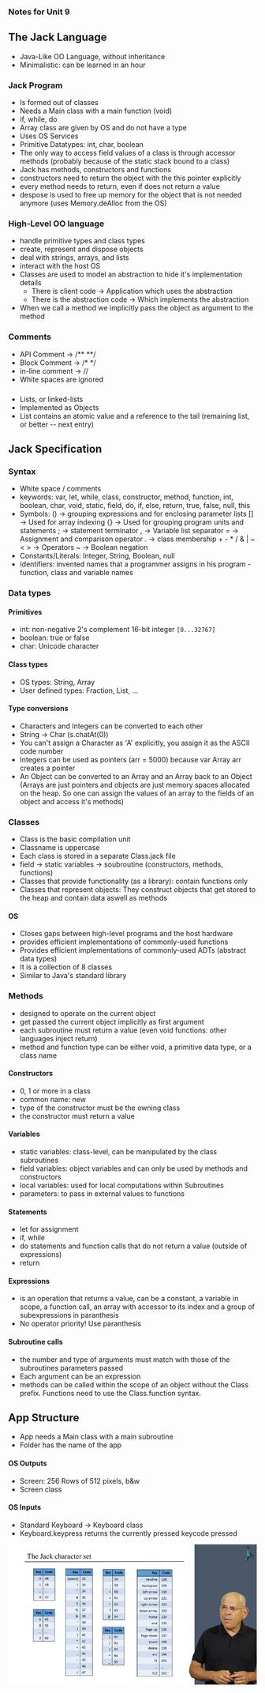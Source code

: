 ### Notes for Unit 9

## The Jack Language

- Java-Like OO Language, without inheritance
- Minimalistic: can be learned in an hour

### Jack Program

- Is formed out of classes
- Needs a Main class with a main function (void)
- if, while, do
- Array class are given by OS and do not have a type
- Uses OS Services
- Primitive Datatypes: int, char, boolean
- The only way to access field values of a class is through accessor methods (probably because of the static stack bound to a class)
- Jack has methods, constructors and functions
- constructors need to return the object with the this pointer explicitly
- every method needs to return, even if does not return a value
- despose is used to free up memory for the object that is not needed anymore (uses Memory.deAlloc from the OS)

### High-Level OO language

- handle primitive types and class types
- create, represent and dispose objects
- deal with strings, arrays, and lists
- interact with the host OS
- Classes are used to model an abstraction to hide it's implementation details
  - There is client code -> Application which uses the abstraction
  - There is the abstraction code -> Which implements the abstraction
- When we call a method we implicitly pass the object as argument to the method

### Comments

- API Comment -> /** **/
- Block Comment -> /* */
- in-line comment -> //
- White spaces are ignored

###

- Lists, or linked-lists
- Implemented as Objects
- List contains an atomic value and a reference to the tail (remaining list, or better -- next entry)


## Jack Specification


### Syntax

- White space / comments
- keywords: var, let, while, class, constructor, method, function, int, boolean, char, void, static, field, do, if, else, return, true, false, null, this
- Symbols: () -> grouping expressions and for enclosing parameter lists
           [] -> Used for array indexing
           {} -> Used for grouping program units and statements
           ; -> statement terminator
           , -> Variable list separator
           = -> Assignment and comparison operator
           . -> class membership
           + - * / & | ~ < > -> Operators
           ~ -> Boolean negation
- Constants/Literals: Integer, String, Boolean, null
- Identifiers: invented names that a programmer assigns in his program - function, class and variable names


### Data types

#### Primitives

- int: non-negative 2's complement 16-bit integer `[0...32767]`
- boolean: true or false
- char: Unicode character

#### Class types

- OS types: String, Array
- User defined types: Fraction, List, ...

#### Type conversions

- Characters and Integers can be converted to each other
- String -> Char (s.chatAt(0))
- You can't assign a Character as 'A' explicitly, you assign it as the ASCII code number
- Integers can be used as pointers (arr = 5000) because var Array arr creates a pointer
- An Object can be converted to an Array and an Array back to an Object (Arrays are just pointers and objects are just memory spaces allocated on the heap. So one can assign the values of an array to the fields of an object and access it's methods)

### Classes

- Class is the basic compilation unit
- Classname is uppercase
- Each class is stored in a separate Class.jack file
- field -> static variables -> soubroutine (constructors, methods, functions)
- Classes that provide functionality (as a library): contain functions only
- Classes that represent objects: They construct objects that get stored to the heap and contain data aswell as methods

#### OS

- Closes gaps between high-level programs and the host hardware
- provides efficient implementations of commonly-used functions
- Provides efficient implementations of commonly-used ADTs (abstract data types)
- It is a collection of 8 classes
- Similar to Java's standard library

### Methods

- designed to operate on the current object
- get passed the current object implicitly as first argument
- each subroutine must return a value (even void functions: other languages inject return)
- method and function type can be either void, a primitive data type, or a class name

#### Constructors

- 0, 1 or more in a class
- common name: new
- type of the constructor must be the owning class
- the constructor must return a value

#### Variables

- static variables: class-level, can be manipulated by the class subroutines
- field variables: object variables and can only be used by methods and constructors
- local variables: used for local computations within Subroutines
- parameters: to pass in external values to functions

#### Statements

- let for assignment
- if, while
- do statements and function calls that do not return a value (outside of expressions)
- return

#### Expressions

- is an operation that returns a value, can be a constant, a variable in scope, a function call, an array with accessor to its index and a group of subexpressions in paranthesis
- No operator priority! Use paranthesis

#### Subroutine calls

- the number and type of arguments must match with those of the subroutines parameters passed
- Each argument can be an expression 
- methods can be called within the scope of an object without the Class prefix. Functions need to use the Class.function syntax.


## App Structure

- App needs a Main class with a main subroutine
- Folder has the name of the app

#### OS Outputs

- Screen: 256 Rows of 512 pixels, b&w
- Screen class

#### OS Inputs

- Standard Keyboard -> Keyboard class
- Keyboard.keypress returns the currently pressed keycode pressed

![Character Set](./characterset.PNG)